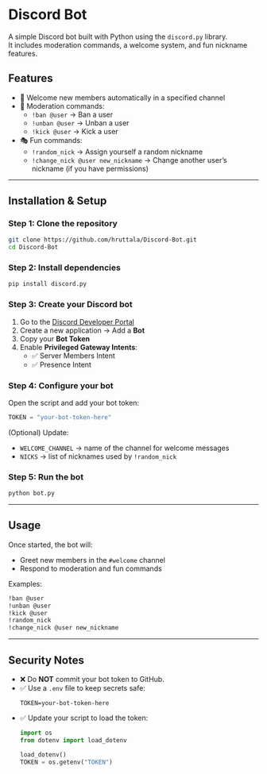 # Discord Bot

A simple Discord bot built with Python using the `discord.py` library.  
It includes moderation commands, a welcome system, and fun nickname features.

## Features
- 👋 Welcome new members automatically in a specified channel  
- 🔨 Moderation commands:
  - `!ban @user` → Ban a user
  - `!unban @user` → Unban a user
  - `!kick @user` → Kick a user
- 🎭 Fun commands:
  - `!random_nick` → Assign yourself a random nickname
  - `!change_nick @user new_nickname` → Change another user’s nickname (if you have permissions)

---

## Installation & Setup

### Step 1: Clone the repository
```bash
git clone https://github.com/hruttala/Discord-Bot.git
cd Discord-Bot
```

### Step 2: Install dependencies
```bash
pip install discord.py
```

### Step 3: Create your Discord bot
1. Go to the [Discord Developer Portal](https://discord.com/developers/applications)  
2. Create a new application → Add a **Bot**  
3. Copy your **Bot Token**  
4. Enable **Privileged Gateway Intents**:
   - ✅ Server Members Intent  
   - ✅ Presence Intent  

### Step 4: Configure your bot
Open the script and add your bot token:
```python
TOKEN = "your-bot-token-here"
```

(Optional) Update:
- `WELCOME_CHANNEL` → name of the channel for welcome messages  
- `NICKS` → list of nicknames used by `!random_nick`  

### Step 5: Run the bot
```bash
python bot.py
```

---

## Usage

Once started, the bot will:
- Greet new members in the `#welcome` channel
- Respond to moderation and fun commands  

Examples:
```bash
!ban @user
!unban @user
!kick @user
!random_nick
!change_nick @user new_nickname
```

---

## Security Notes
- ❌ Do **NOT** commit your bot token to GitHub.  
- ✅ Use a `.env` file to keep secrets safe:
  ```env
  TOKEN=your-bot-token-here
  ```
- ✅ Update your script to load the token:
  ```python
  import os
  from dotenv import load_dotenv

  load_dotenv()
  TOKEN = os.getenv("TOKEN")
  ```
